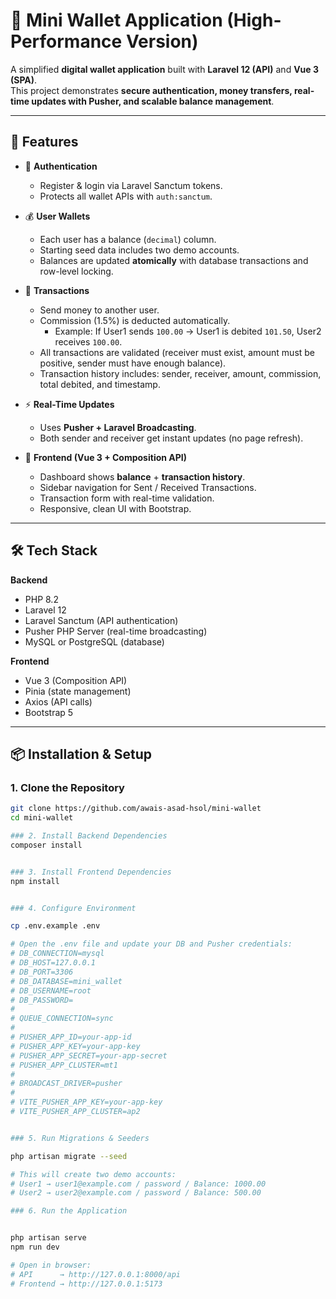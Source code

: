 # 💸 Mini Wallet Application (High-Performance Version)

A simplified **digital wallet application** built with **Laravel 12 (API)** and **Vue 3 (SPA)**.  
This project demonstrates **secure authentication, money transfers, real-time updates with Pusher, and scalable balance management**.

---

## 🚀 Features

- 🔐 **Authentication**  
  - Register & login via Laravel Sanctum tokens.  
  - Protects all wallet APIs with `auth:sanctum`.  

- 💰 **User Wallets**  
  - Each user has a balance (`decimal`) column.  
  - Starting seed data includes two demo accounts.  
  - Balances are updated **atomically** with database transactions and row-level locking.  

- 🔄 **Transactions**  
  - Send money to another user.  
  - Commission (1.5%) is deducted automatically.  
    - Example: If User1 sends `100.00` → User1 is debited `101.50`, User2 receives `100.00`.  
  - All transactions are validated (receiver must exist, amount must be positive, sender must have enough balance).  
  - Transaction history includes: sender, receiver, amount, commission, total debited, and timestamp.  

- ⚡ **Real-Time Updates**  
  - Uses **Pusher + Laravel Broadcasting**.  
  - Both sender and receiver get instant updates (no page refresh).  

- 🎨 **Frontend (Vue 3 + Composition API)**  
  - Dashboard shows **balance** + **transaction history**.  
  - Sidebar navigation for Sent / Received Transactions.  
  - Transaction form with real-time validation.  
  - Responsive, clean UI with Bootstrap.  

---

## 🛠️ Tech Stack

**Backend**
- PHP 8.2
- Laravel 12
- Laravel Sanctum (API authentication)
- Pusher PHP Server (real-time broadcasting)
- MySQL or PostgreSQL (database)

**Frontend**
- Vue 3 (Composition API)
- Pinia (state management)
- Axios (API calls)
- Bootstrap 5

---

## 📦 Installation & Setup

### 1. Clone the Repository
```bash
git clone https://github.com/awais-asad-hsol/mini-wallet
cd mini-wallet

### 2. Install Backend Dependencies
composer install


### 3. Install Frontend Dependencies
npm install


### 4. Configure Environment

cp .env.example .env

# Open the .env file and update your DB and Pusher credentials:
# DB_CONNECTION=mysql
# DB_HOST=127.0.0.1
# DB_PORT=3306
# DB_DATABASE=mini_wallet
# DB_USERNAME=root
# DB_PASSWORD=
#
# QUEUE_CONNECTION=sync 
#
# PUSHER_APP_ID=your-app-id
# PUSHER_APP_KEY=your-app-key
# PUSHER_APP_SECRET=your-app-secret
# PUSHER_APP_CLUSTER=mt1
#
# BROADCAST_DRIVER=pusher
#
# VITE_PUSHER_APP_KEY=your-app-key  
# VITE_PUSHER_APP_CLUSTER=ap2


### 5. Run Migrations & Seeders

php artisan migrate --seed

# This will create two demo accounts:
# User1 → user1@example.com / password / Balance: 1000.00
# User2 → user2@example.com / password / Balance: 500.00

### 6. Run the Application


php artisan serve
npm run dev

# Open in browser:
# API      → http://127.0.0.1:8000/api
# Frontend → http://127.0.0.1:5173
